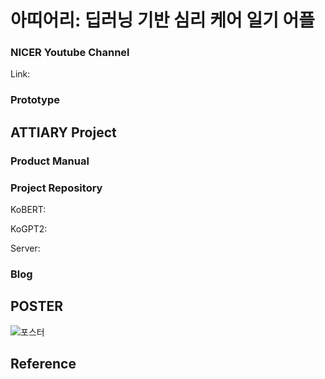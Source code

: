 # 아띠어리: 딥러닝 기반 심리 케어 일기 어플

### NICER Youtube Channel
Link:

### Prototype

## ATTIARY Project
### Product Manual

### Project Repository
KoBERT:

KoGPT2:

Server:

### Blog

## POSTER
![포스터](https://user-images.githubusercontent.com/68107000/170448923-ad3149a8-a079-4d82-bf55-9a8b917828e7.png)

## Reference
